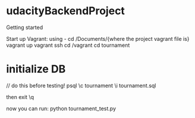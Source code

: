 # udacityBackendProject
Getting started

Start up Vagrant:
using - cd /Documents/{where the project vagrant file is}
vagrant up
vagrant ssh
cd /vagrant 
cd tournament

# initialize DB
// do this before testing!
psql \c tournament
\i tournament.sql

then exit 
\q

now you can run:
python tournament_test.py 
